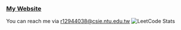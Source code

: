 <!--
**x90613/x90613** is a ✨ _special_ ✨ repository because its `README.md` (this file) appears on your GitHub profile.

Here are some ideas to get you started:

- 🔭 I’m currently working on ...
- 🌱 I’m currently learning ...
- 👯 I’m looking to collaborate on ...
- 🤔 I’m looking for help with ...
- 💬 Ask me about ...
- 📫 How to reach me: ...
- 😄 Pronouns: ...
- ⚡ Fun fact: ...
-->
### [My Website](https://x90613-github-io.vercel.app/)
You can reach me via [r12944038@csie.ntu.edu.tw](mailto:r12944038@csie.ntu.edu.tw)
![LeetCode Stats](https://leetcard.jacoblin.cool/HarryLord?theme=dark&font=NTR&ext=heatmap)
